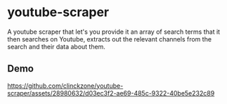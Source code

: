 # youtube-scraper
A youtube scraper that let's you provide it an array of search terms that it then searches on Youtube, extracts out the relevant channels from the search and their data about them.

## Demo
https://github.com/clinckzone/youtube-scraper/assets/28980632/d03ec3f2-ae69-485c-9322-40be5e232c89
